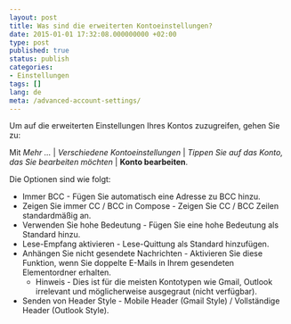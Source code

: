 ```yaml
---
layout: post
title: Was sind die erweiterten Kontoeinstellungen?
date: 2015-01-01 17:32:08.000000000 +02:00
type: post
published: true
status: publish
categories:
- Einstellungen
tags: []
lang: de
meta: /advanced-account-settings/
---
```


Um auf die erweiterten Einstellungen Ihres Kontos zuzugreifen, gehen Sie zu:

Mit *Mehr ...* \| *Verschiedene Kontoeinstellungen* \| *Tippen Sie auf das Konto, das Sie bearbeiten möchten* \| **Konto bearbeiten**.

Die Optionen sind wie folgt:

* Immer BCC - Fügen Sie automatisch eine Adresse zu BCC hinzu.
* Zeigen Sie immer CC / BCC in Compose - Zeigen Sie CC / BCC Zeilen standardmäßig an. 
* Verwenden Sie hohe Bedeutung - Fügen Sie eine hohe Bedeutung als Standard hinzu.
* Lese-Empfang aktivieren - Lese-Quittung als Standard hinzufügen.
* Anhängen Sie nicht gesendete Nachrichten - Aktivieren Sie diese Funktion, wenn Sie doppelte E-Mails in Ihrem gesendeten Elementordner erhalten.
    * Hinweis - Dies ist für die meisten Kontotypen wie Gmail, Outlook irrelevant und möglicherweise ausgegraut (nicht verfügbar).
* Senden von Header Style - Mobile Header (Gmail Style) / Vollständige Header (Outlook Style).
